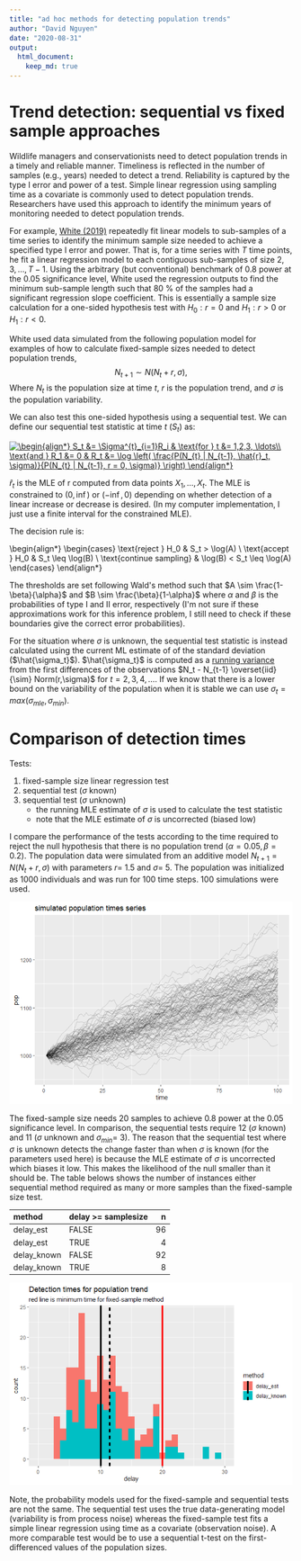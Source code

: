 ```yaml
---
title: "ad hoc methods for detecting population trends"
author: "David Nguyen"
date: "2020-08-31"
output:
  html_document:
    keep_md: true
---
```







# Trend detection: sequential vs fixed sample approaches
Wildlife managers and conservationists need to detect population trends in a timely and reliable manner. Timeliness is reflected in the number of samples (e.g., years) needed to detect a trend. Reliability is captured by the type I error and power of a test. Simple linear regression using sampling time as a covariate is commonly used to detect population trends. Researchers have used this approach to identify the minimum years of monitoring needed to detect population trends.

For example, [White (2019)](https://academic.oup.com/bioscience/article/69/1/40/5195956#129750432) repeatedly fit linear models to sub-samples of a time series to identify the minimum sample size needed to achieve a specified type I error and power. That is, for a time series with $T$ time points, he fit a linear regression model to each contiguous sub-samples of size $2, 3, \ldots, T-1$. Using the arbitrary (but conventional) benchmark of 0.8 power at the 0.05 significance level, White used the regression outputs to find the minimum sub-sample length such that 80 % of the samples had a significant regression slope coefficient. This is essentially a sample size calculation for a one-sided hypothesis test with $H_0: r = 0$ and $H_1: r > 0$ or $H_1: r < 0$.

White used data simulated from the following population model for examples of how to calculate fixed-sample sizes needed to detect population trends,
$$ N_{t+1} \sim N(N_t + r,\sigma), $$
Where $N_t$ is the population size at time $t$, $r$ is the population trend, and $\sigma$ is the population variability.

We can also test this one-sided hypothesis using a sequential test. We can define our sequential test statistic at time $t$ $(S_t)$ as:

<!-- \begin{align*} -->
<!-- S_t &= \Sigma^{t}_{i=1}R_i & \text{for } t &= 1,2,3, \ldots\\ -->
<!-- \text{and } R_1 &= 0 & R_t &= \log \left( \frac{P(N_{t} | N_{t-1}, \hat{r}_t, \sigma)}{P(N_{t} | N_{t-1}, r = 0, \sigma)} \right) -->
<!-- \end{align*} -->

<a href="https://www.codecogs.com/eqnedit.php?latex=\begin{align*}&space;S_t&space;&=&space;\Sigma^{t}_{i=1}R_i&space;&&space;\text{for&space;}&space;t&space;&=&space;1,2,3,&space;\ldots\\&space;\text{and&space;}&space;R_1&space;&=&space;0&space;&&space;R_t&space;&=&space;\log&space;\left(&space;\frac{P(N_{t}&space;|&space;N_{t-1},&space;\hat{r}_t,&space;\sigma)}{P(N_{t}&space;|&space;N_{t-1},&space;r&space;=&space;0,&space;\sigma)}&space;\right)&space;\end{align*}" target="_blank"><img src="https://latex.codecogs.com/gif.latex?\begin{align*}&space;S_t&space;&=&space;\Sigma^{t}_{i=1}R_i&space;&&space;\text{for&space;}&space;t&space;&=&space;1,2,3,&space;\ldots\\&space;\text{and&space;}&space;R_1&space;&=&space;0&space;&&space;R_t&space;&=&space;\log&space;\left(&space;\frac{P(N_{t}&space;|&space;N_{t-1},&space;\hat{r}_t,&space;\sigma)}{P(N_{t}&space;|&space;N_{t-1},&space;r&space;=&space;0,&space;\sigma)}&space;\right)&space;\end{align*}" title="\begin{align*} S_t &= \Sigma^{t}_{i=1}R_i & \text{for } t &= 1,2,3, \ldots\\ \text{and } R_1 &= 0 & R_t &= \log \left( \frac{P(N_{t} | N_{t-1}, \hat{r}_t, \sigma)}{P(N_{t} | N_{t-1}, r = 0, \sigma)} \right) \end{align*}" /></a>

$\hat{r}_t$ is the MLE of r computed from data points $X_1,\ldots,X_t$. The MLE is constrained to  $(0,\inf)$ or $(-\inf, 0)$ depending on whether detection of a linear increase or decrease is desired. (In my computer implementation, I just use a finite interval for the constrained MLE).

The decision rule is:

\begin{align*}
    \begin{cases}
      \text{reject } H_0  & S_t > \log(A) \\
      \text{accept } H_0 & S_t \leq \log(B) \\
      \text{continue sampling} & \log(B) < S_t  \leq  \log(A)  
    \end{cases}
\end{align*}

The thresholds are set following Wald's method such that $A \sim \frac{1-\beta}{\alpha}$ and $B \sim \frac{\beta}{1-\alpha}$ where $\alpha$ and $\beta$ is the probabilities of type I and II error, respectively (I'm not sure if these approximations work for this inference problem, I still need to check if these boundaries give the correct error probabilities).

For the situation where $\sigma$ is unknown, the sequential test statistic is instead calculated using the current ML estimate of of the standard deviation ($\hat{\sigma_t}$). $\hat{\sigma_t}$ is computed as a [running variance](https://www.johndcook.com/blog/standard_deviation/) from the first differences of the observations $N_t - N_{t-1} \overset{iid}{\sim} Norm(r,\sigma)$ for $t = 2,3,4,\ldots$. If we know that there is a lower bound on the variability of the population when it is stable we can use $\sigma_{t} = max \left( \sigma_{mle},\sigma_{min} \right)$.

# Comparison of detection times

Tests:

1. fixed-sample size linear regression test
1. sequential test ($\sigma$ known)
1. sequential test ($\sigma$ unknown)
    + the running MLE estimate of $\sigma$ is used to calculate the test statistic
    + note that the MLE estimate of $\sigma$ is uncorrected (biased low)

I compare the performance of the tests according to the time required to reject the null hypothesis that there is no population trend ($\alpha = 0.05, \beta=0.2$). The population data were simulated from an additive model $N_{t+1} = N(N_t + r,\sigma)$ with parameters $r =$ 1.5 and $\sigma =$ 5. The population was initialized as 1000 individuals and was run for 100 time steps. 100 simulations were used.

![](README_files/figure-html/unnamed-chunk-1-1.png)<!-- -->











The fixed-sample size needs 20 samples to achieve 0.8 power at the 0.05 significance level. In comparison, the sequential tests require 12 ($\sigma$ known) and 11 ($\sigma$ unknown and $\sigma_{min} =$ 3). The reason that the sequential test where $\sigma$ is unknown detects the change faster than when $\sigma$ is known (for the parameters used here) is because the MLE estimate of $\sigma$ is uncorrected which biases it low. This makes the likelihood of the null smaller than it should be. The table belows shows the number of instances either sequential method required as many or more samples than the fixed-sample size test.


|method      |delay >= samplesize |  n|
|:-----------|:-------------------|--:|
|delay_est   |FALSE               | 96|
|delay_est   |TRUE                |  4|
|delay_known |FALSE               | 92|
|delay_known |TRUE                |  8|

![](README_files/figure-html/unnamed-chunk-7-1.png)<!-- -->

Note, the probability models used for the fixed-sample and sequential tests are not the same. The sequential test uses the true data-generating model (variability is from process noise) whereas the fixed-sample test fits a simple linear regression using time as a covariate (observation noise). A more comparable test would be to use a sequential t-test on the first-differenced values of the population sizes. 





























